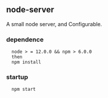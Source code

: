 ## node-server
A small node server, and Configurable.

### dependence
```
  node > = 12.0.0 && npm > 6.0.0
  then
  npm install
```

### startup
```
  npm start
```